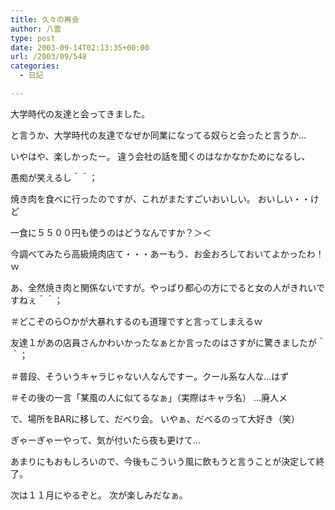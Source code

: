 ```yaml
---
title: 久々の再会
author: 八雲
type: post
date: 2003-09-14T02:13:35+00:00
url: /2003/09/548
categories:
  - 日記

---
```

大学時代の友達と会ってきました。
  
と言うか、大学時代の友達でなぜか同業になってる奴らと会ったと言うか…

いやはや、楽しかったー。 違う会社の話を聞くのはなかなかためになるし、
  
愚痴が笑えるし＾＾；
  
焼き肉を食べに行ったのですが、これがまたすごいおいしい。 おいしい・・けど
  
一食に５５００円も使うのはどうなんですか？＞＜
  
今調べてみたら高級焼肉店て・・・あーもう、お金おろしておいてよかったわ！ｗ

あ、全然焼き肉と関係ないですが。やっぱり都心の方にでると女の人がきれいですねぇ＾＾；
  
＃どこぞのら○かが大暴れするのも道理ですと言ってしまえるｗ
  
友達１があの店員さんかわいかったなぁとか言ったのはさすがに驚きましたが＾＾；
  
＃普段、そういうキャラじゃない人なんですー。クール系な人な…はず
  
＃その後の一言「某風の人に似てるなぁ」（実際はキャラ名） …廃人メ
  
で、場所をBARに移して、だべり会。 いやぁ、だべるのって大好き（笑）
  
ぎゃーぎゃーやって、気が付いたら夜も更けて…
  
あまりにもおもしろいので、今後もこういう風に飲もうと言うことが決定して終了。
  
次は１１月にやるぞと。 次が楽しみだなぁ。